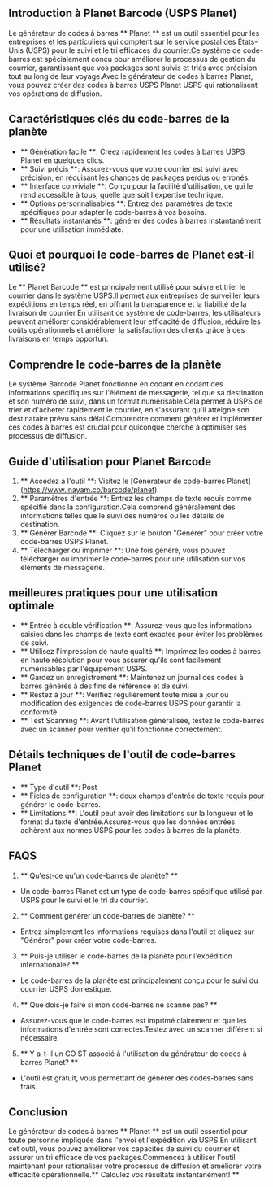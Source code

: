 ## Introduction à Planet Barcode (USPS Planet)

Le générateur de codes à barres ** Planet ** est un outil essentiel pour les entreprises et les particuliers qui comptent sur le service postal des États-Unis (USPS) pour le suivi et le tri efficaces du courrier.Ce système de code-barres est spécialement conçu pour améliorer le processus de gestion du courrier, garantissant que vos packages sont suivis et triés avec précision tout au long de leur voyage.Avec le générateur de codes à barres Planet, vous pouvez créer des codes à barres USPS Planet USPS qui rationalisent vos opérations de diffusion.

## Caractéristiques clés du code-barres de la planète

- ** Génération facile **: Créez rapidement les codes à barres USPS Planet en quelques clics.
- ** Suivi précis **: Assurez-vous que votre courrier est suivi avec précision, en réduisant les chances de packages perdus ou erronés.
- ** Interface conviviale **: Conçu pour la facilité d'utilisation, ce qui le rend accessible à tous, quelle que soit l'expertise technique.
- ** Options personnalisables **: Entrez des paramètres de texte spécifiques pour adapter le code-barres à vos besoins.
- ** Résultats instantanés **: générer des codes à barres instantanément pour une utilisation immédiate.

## Quoi et pourquoi le code-barres de Planet est-il utilisé?

Le ** Planet Barcode ** est principalement utilisé pour suivre et trier le courrier dans le système USPS.Il permet aux entreprises de surveiller leurs expéditions en temps réel, en offrant la transparence et la fiabilité de la livraison de courrier.En utilisant ce système de code-barres, les utilisateurs peuvent améliorer considérablement leur efficacité de diffusion, réduire les coûts opérationnels et améliorer la satisfaction des clients grâce à des livraisons en temps opportun.

## Comprendre le code-barres de la planète

Le système Barcode Planet fonctionne en codant en codant des informations spécifiques sur l'élément de messagerie, tel que sa destination et son numéro de suivi, dans un format numérisable.Cela permet à USPS de trier et d'acheter rapidement le courrier, en s'assurant qu'il atteigne son destinataire prévu sans délai.Comprendre comment générer et implémenter ces codes à barres est crucial pour quiconque cherche à optimiser ses processus de diffusion.

## Guide d'utilisation pour Planet Barcode

1. ** Accédez à l'outil **: Visitez le [Générateur de code-barres Planet] (https://www.inayam.co/barcode/planet).
2. ** Paramètres d'entrée **: Entrez les champs de texte requis comme spécifié dans la configuration.Cela comprend généralement des informations telles que le suivi des numéros ou les détails de destination.
3. ** Générer Barcode **: Cliquez sur le bouton "Générer" pour créer votre code-barres USPS Planet.
4. ** Télécharger ou imprimer **: Une fois généré, vous pouvez télécharger ou imprimer le code-barres pour une utilisation sur vos éléments de messagerie.

## meilleures pratiques pour une utilisation optimale

- ** Entrée à double vérification **: Assurez-vous que les informations saisies dans les champs de texte sont exactes pour éviter les problèmes de suivi.
- ** Utilisez l'impression de haute qualité **: Imprimez les codes à barres en haute résolution pour vous assurer qu'ils sont facilement numérisables par l'équipement USPS.
- ** Gardez un enregistrement **: Maintenez un journal des codes à barres générés à des fins de référence et de suivi.
- ** Restez à jour **: Vérifiez régulièrement toute mise à jour ou modification des exigences de code-barres USPS pour garantir la conformité.
- ** Test Scanning **: Avant l'utilisation généralisée, testez le code-barres avec un scanner pour vérifier qu'il fonctionne correctement.

## Détails techniques de l'outil de code-barres Planet

- ** Type d'outil **: Post
- ** Fields de configuration **: deux champs d'entrée de texte requis pour générer le code-barres.
- ** Limitations **: L'outil peut avoir des limitations sur la longueur et le format du texte d'entrée.Assurez-vous que les données entrées adhèrent aux normes USPS pour les codes à barres de la planète.

## FAQS

1. ** Qu'est-ce qu'un code-barres de planète? **
- Un code-barres Planet est un type de code-barres spécifique utilisé par USPS pour le suivi et le tri du courrier.

2. ** Comment générer un code-barres de planète? **
- Entrez simplement les informations requises dans l'outil et cliquez sur "Générer" pour créer votre code-barres.

3. ** Puis-je utiliser le code-barres de la planète pour l'expédition internationale? **
- Le code-barres de la planète est principalement conçu pour le suivi du courrier USPS domestique.

4. ** Que dois-je faire si mon code-barres ne scanne pas? **
- Assurez-vous que le code-barres est imprimé clairement et que les informations d'entrée sont correctes.Testez avec un scanner différent si nécessaire.

5. ** Y a-t-il un CO ST associé à l'utilisation du générateur de codes à barres Planet? **
- L'outil est gratuit, vous permettant de générer des codes-barres sans frais.

## Conclusion

Le générateur de codes à barres ** Planet ** est un outil essentiel pour toute personne impliquée dans l'envoi et l'expédition via USPS.En utilisant cet outil, vous pouvez améliorer vos capacités de suivi du courrier et assurer un tri efficace de vos packages.Commencez à utiliser l'outil maintenant pour rationaliser votre processus de diffusion et améliorer votre efficacité opérationnelle.** Calculez vos résultats instantanément! **